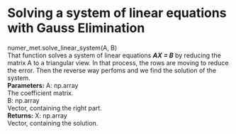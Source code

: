 # Solving a system of linear equations with Gauss Elimination
numer_met.solve_linear_system(A, B) <br />
That function solves a system of linear equations ***AX = B*** by reducing the matrix A to a triangular view. In that process, the rows are moving to reduce the error. Then the reverse way perfoms and we find the solution of the system. <br />
**Parameters:**  A: np.array <br />
                 The coefficient matrix. <br />
                 B: np.array <br />
                 Vector, containing the right part. <br />
**Returns:**  X: np.array <br />
              Vector, containing the solution. <br />
